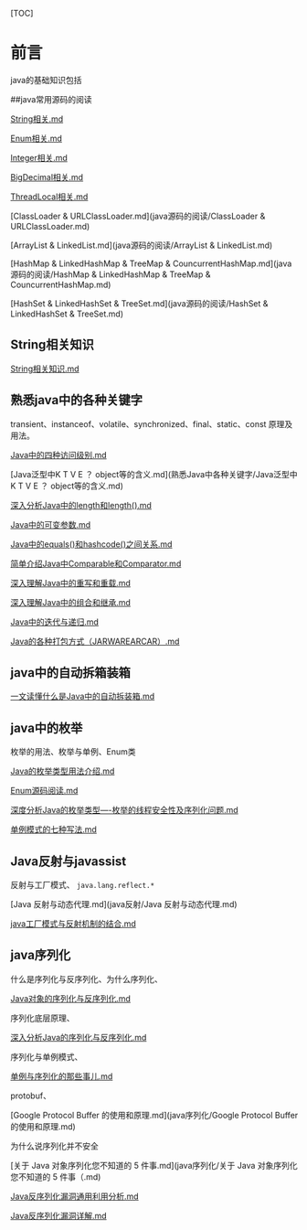 [TOC]

# 前言

java的基础知识包括

##java常用源码的阅读

 [String相关.md](java源码的阅读/String相关.md) 

  [Enum相关.md](java源码的阅读/Enum相关.md) 

 [Integer相关.md](java源码的阅读/Integer相关.md) 

 [BigDecimal相关.md](java源码的阅读/BigDecimal相关.md) 

 [ThreadLocal相关.md](java源码的阅读/ThreadLocal相关.md) 

 [ClassLoader & URLClassLoader.md](java源码的阅读/ClassLoader & URLClassLoader.md) 

 [ArrayList & LinkedList.md](java源码的阅读/ArrayList & LinkedList.md) 

 [HashMap & LinkedHashMap & TreeMap & CouncurrentHashMap.md](java源码的阅读/HashMap & LinkedHashMap & TreeMap & CouncurrentHashMap.md) 

 [HashSet & LinkedHashSet & TreeSet.md](java源码的阅读/HashSet & LinkedHashSet & TreeSet.md) 

##  String相关知识

 [String相关知识.md](String相关知识.md) 

## 熟悉java中的各种关键字

transient、instanceof、volatile、synchronized、final、static、const 原理及用法。

 [Java中的四种访问级别.md](熟悉Java中各种关键字/Java中的四种访问级别.md) 

 [Java泛型中K T V E ？ object等的含义.md](熟悉Java中各种关键字/Java泛型中K T V E ？ object等的含义.md) 

 [深入分析Java中的length和length().md](熟悉Java中各种关键字/深入分析Java中的length和length().md) 

 [Java中的可变参数.md](熟悉Java中各种关键字/Java中的可变参数.md) 

 [Java中的equals()和hashcode()之间关系.md](熟悉Java中各种关键字/Java中的equals()和hashcode()之间关系.md) 

 [简单介绍Java中Comparable和Comparator.md](熟悉Java中各种关键字/简单介绍Java中Comparable和Comparator.md) 

 [深入理解Java中的重写和重载.md](熟悉Java中各种关键字/深入理解Java中的重写和重载.md) 

 [深入理解Java中的组合和继承.md](熟悉Java中各种关键字/深入理解Java中的组合和继承.md) 

 [Java中的迭代与递归.md](熟悉Java中各种关键字/Java中的迭代与递归.md) 

 [Java的各种打包方式（JARWAREARCAR）.md](熟悉Java中各种关键字/Java的各种打包方式（JARWAREARCAR）.md) 

## java中的自动拆箱装箱

 [一文读懂什么是Java中的自动拆装箱.md](一文读懂什么是Java中的自动拆装箱.md) 

## java中的枚举

枚举的用法、枚举与单例、Enum类

 [Java的枚举类型用法介绍.md](java枚举/Java的枚举类型用法介绍.md) 

 [Enum源码阅读.md](java源码的阅读/Enum源码阅读.md) 

 [深度分析Java的枚举类型—-枚举的线程安全性及序列化问题.md](java枚举/深度分析Java的枚举类型—-枚举的线程安全性及序列化问题.md) 

 [单例模式的七种写法.md](java枚举/单例模式的七种写法.md) 

## Java反射与javassist

反射与工厂模式、 `java.lang.reflect.*`

 [Java 反射与动态代理.md](java反射/Java 反射与动态代理.md) 

 [java工厂模式与反射机制的结合.md](java反射/java工厂模式与反射机制的结合.md) 

## java序列化

什么是序列化与反序列化、为什么序列化、

 [Java对象的序列化与反序列化.md](java序列化/Java对象的序列化与反序列化.md) 

序列化底层原理、

 [深入分析Java的序列化与反序列化.md](java序列化/深入分析Java的序列化与反序列化.md) 

序列化与单例模式、

 [单例与序列化的那些事儿.md](java序列化/单例与序列化的那些事儿.md) 

protobuf、

 [Google Protocol Buffer 的使用和原理.md](java序列化/Google Protocol Buffer 的使用和原理.md) 

为什么说序列化并不安全

 [关于 Java 对象序列化您不知道的 5 件事.md](java序列化/关于 Java 对象序列化您不知道的 5 件事（.md) 

 [Java反序列化漏洞通用利用分析.md](java序列化/Java反序列化漏洞通用利用分析.md) 

 [Java反序列化漏洞详解.md](java序列化/Java反序列化漏洞详解.md) 











